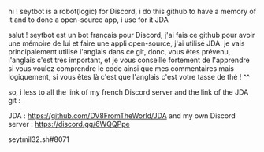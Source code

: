 hi !
seytbot is a robot(logic) for Discord, i do this github to have a memory of it and to done a open-source app, i use for it JDA

salut ! 
seytbot est un bot français pour Discord, j'ai fais ce github pour avoir une mémoire de lui et faire une appli open-source, j'ai utilisé JDA. je vais principalement utilisé l'anglais dans ce git, donc, vous êtes prévenu, l'anglais c'est très important, et je vous conseille fortement de l'apprendre si vous voulez comprendre le code ainsi que mes commentaires mais logiquement, si vous êtes là c'est que l'anglais c'est votre tasse de thé ! ^^


so, i less to all the link of my french Discord server and the link of the JDA git : 

JDA : https://github.com/DV8FromTheWorld/JDA and my own Discord server : https://discord.gg/6WQQPpe

seytmil32.sh#8071
